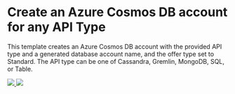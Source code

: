 # Create an Azure Cosmos DB account for any API Type

This template creates an Azure Cosmos DB account with the provided API type and a generated database account name, and the offer type set to Standard. The API type can be one of Cassandra, Gremlin, MongoDB, SQL, or Table.

<a href="https://portal.azure.com/#create/Microsoft.Template/uri/https%3A%2F%2Fraw.githubusercontent.com%2Fmarkjbrown%2Fcosmosdb-create-account-arm-template%2Fmaster%2Fazuredeploy.json" target="_blank">
    <img src="http://azuredeploy.net/deploybutton.png"/>
</a>

<a href="http://armviz.io/#/?load=https%3A%2F%2Fraw.githubusercontent.com%2Fmarkjbrown%2Fcosmosdb-create-account-arm-template%2Fmaster%2Fazuredeploy.json" target="_blank">
    <img src="http://armviz.io/visualizebutton.png"/>
</a>